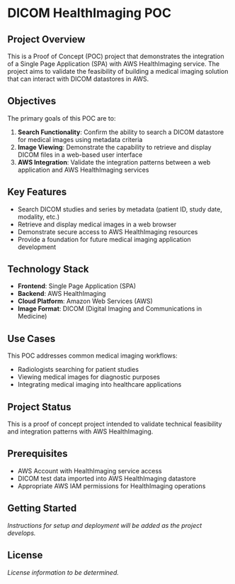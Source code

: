 # DICOM HealthImaging POC

## Project Overview

This is a Proof of Concept (POC) project that demonstrates the integration of a Single Page Application (SPA) with AWS HealthImaging service. The project aims to validate the feasibility of building a medical imaging solution that can interact with DICOM datastores in AWS.

## Objectives

The primary goals of this POC are to:

1. **Search Functionality**: Confirm the ability to search a DICOM datastore for medical images using metadata criteria
2. **Image Viewing**: Demonstrate the capability to retrieve and display DICOM files in a web-based user interface
3. **AWS Integration**: Validate the integration patterns between a web application and AWS HealthImaging services

## Key Features

- Search DICOM studies and series by metadata (patient ID, study date, modality, etc.)
- Retrieve and display medical images in a web browser
- Demonstrate secure access to AWS HealthImaging resources
- Provide a foundation for future medical imaging application development

## Technology Stack

- **Frontend**: Single Page Application (SPA)
- **Backend**: AWS HealthImaging
- **Cloud Platform**: Amazon Web Services (AWS)
- **Image Format**: DICOM (Digital Imaging and Communications in Medicine)

## Use Cases

This POC addresses common medical imaging workflows:
- Radiologists searching for patient studies
- Viewing medical images for diagnostic purposes
- Integrating medical imaging into healthcare applications

## Project Status

This is a proof of concept project intended to validate technical feasibility and integration patterns with AWS HealthImaging.

## Prerequisites

- AWS Account with HealthImaging service access
- DICOM test data imported into AWS HealthImaging datastore
- Appropriate AWS IAM permissions for HealthImaging operations

## Getting Started

_Instructions for setup and deployment will be added as the project develops._

## License

_License information to be determined._
